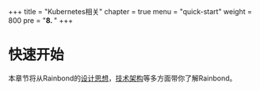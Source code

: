 +++
title = "Kubernetes相关"
chapter = true
menu = "quick-start"
weight = 800
pre = "<b>8. </b>"
+++

# 快速开始

本章节将从Rainbond的[设计思想](/architecture/design-concept/)，[技术架构](/architecture/architecture/)等多方面带你了解Rainbond。
